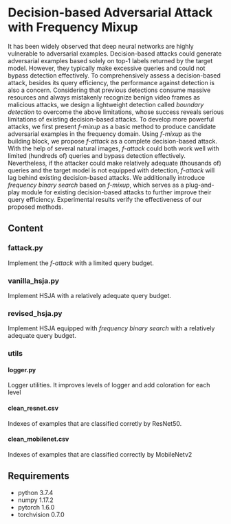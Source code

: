 # Decision-based Adversarial Attack with Frequency Mixup
It has been widely observed that deep neural networks are highly vulnerable to adversarial examples. Decision-based attacks could generate adversarial examples based solely on top-1 labels returned by the target model. However, they typically make excessive queries and could not bypass detection effectively. To comprehensively assess a decision-based attack, besides its query efficiency, the performance against detection is also a concern. Considering that previous detections consume massive resources and always mistakenly recognize benign video frames as malicious attacks, we design a lightweight detection called *boundary detection* to overcome the above limitations, whose success reveals serious limitations of existing decision-based attacks. To develop more powerful attacks, we first present *f-mixup* as a basic method to produce candidate adversarial examples in the frequency domain. Using *f-mixup* as the building block, we propose *f-attack* as a complete decision-based attack. With the help of several natural images, *f-attack* could both work well with limited (hundreds of) queries and bypass detection effectively. Nevertheless, if the attacker could make relatively adequate (thousands of) queries and the target model is not equipped with detection, *f-attack* will lag behind existing decision-based attacks. We additionally introduce *frequency binary search* based on *f-mixup*, which serves as a plug-and-play module for existing decision-based attacks to further improve their query efficiency. Experimental results verify the effectiveness of our proposed methods.

## Content

### fattack.py
Implement the *f-attack* with a limited query budget.

### vanilla_hsja.py
Implement HSJA with a relatively adequate query budget.

### revised_hsja.py
Implement HSJA equipped with *frequency binary search* with a relatively adequate query budget.

### utils

#### logger.py
Logger utilities. It improves levels of logger and add coloration for each level

#### clean_resnet.csv
Indexes of examples that are classified corretly by ResNet50.

#### clean_mobilenet.csv
Indexes of examples that are classified correctly by MobileNetv2

## Requirements
- python 3.7.4
- numpy 1.17.2
- pytorch 1.6.0
- torchvision 0.7.0
